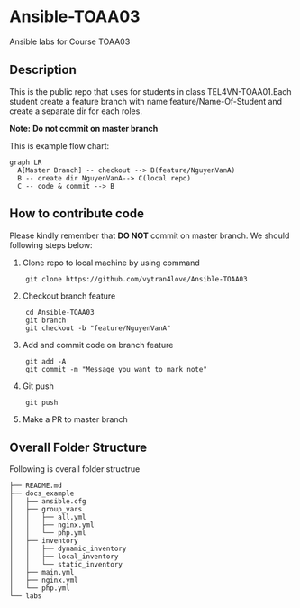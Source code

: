 # Ansible-TOAA03
Ansible labs for Course TOAA03

## Description
This is the public repo that uses for students in class TEL4VN-TOAA01.Each student create a feature branch with name feature/Name-Of-Student and create a separate dir for each roles.

**Note:**  **Do not commit on master branch** 

This is example flow chart:

```mermaid
graph LR
  A[Master Branch] -- checkout --> B(feature/NguyenVanA)
  B -- create dir NguyenVanA--> C(local repo)
  C -- code & commit --> B
```

## How to contribute code
Please kindly remember that **DO NOT** commit on master branch. We should following steps below:

1. Clone repo to local machine by using command

```
    git clone https://github.com/vytran4love/Ansible-TOAA03
```
2. Checkout branch feature

```
    cd Ansible-TOAA03
    git branch
    git checkout -b "feature/NguyenVanA"
```
3. Add and commit code on branch feature

```
    git add -A
    git commit -m "Message you want to mark note"
```

4. Git push

```
    git push
```    
5. Make a PR to master branch

## Overall Folder Structure
Following is overall folder structrue

```
├── README.md
├── docs_example
│   ├── ansible.cfg
│   ├── group_vars
│   │   ├── all.yml
│   │   ├── nginx.yml
│   │   └── php.yml
│   ├── inventory
│   │   ├── dynamic_inventory
│   │   ├── local_inventory
│   │   └── static_inventory
│   ├── main.yml
│   ├── nginx.yml
│   └── php.yml
└── labs
```
